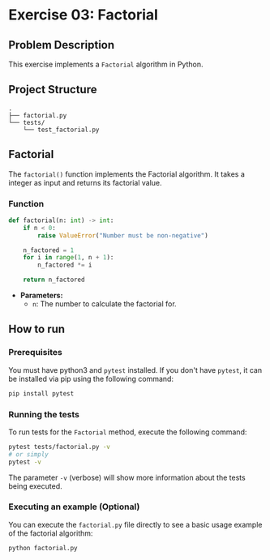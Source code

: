 # Exercise 03: Factorial

## Problem Description

This exercise implements a `Factorial` algorithm in Python.

## Project Structure

```
.
├── factorial.py
└── tests/
    └── test_factorial.py
```

## Factorial

The `factorial()` function implements the Factorial algorithm. It takes a integer as input and returns its factorial value.


### Function

```python
def factorial(n: int) -> int:
    if n < 0:
        raise ValueError("Number must be non-negative")

    n_factored = 1
    for i in range(1, n + 1):
        n_factored *= i

    return n_factored
```

- **Parameters:**
  - `n`: The number to calculate the factorial for.

## How to run

### Prerequisites

You must have python3 and `pytest` installed. If you don't have `pytest`, it can be installed via pip using the following command:

```bash
pip install pytest
```

### Running the tests

To run tests for the `Factorial` method, execute the following command:

```bash
pytest tests/factorial.py -v
# or simply
pytest -v
```

The parameter `-v` (verbose) will show more information about the tests being executed.

### Executing an example (Optional)

You can execute the `factorial.py` file directly to see a basic usage example of the factorial algorithm:

```bash
python factorial.py